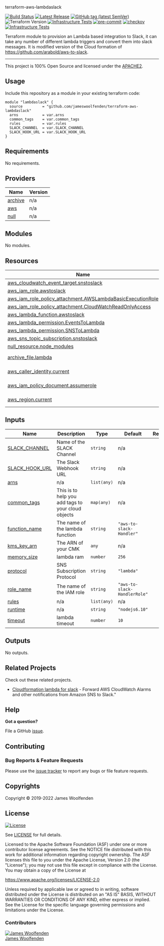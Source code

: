 terraform-aws-lambdaslack

[![Build Status](https://github.com/jameswoolfenden/terraform-aws-lambdaslack/workflows/Verify%20and%20Bump/badge.svg?branch=master)](https://github.com/jameswoolfenden/terraform-aws-lambdaslack)
[![Latest Release](https://img.shields.io/github/release/jameswoolfenden/terraform-aws-lambdaslack.svg)](https://github.com/jameswoolfenden/terraform-aws-lambdaslack/releases/latest)
[![GitHub tag (latest SemVer)](https://img.shields.io/github/tag/JamesWoolfenden/terraform-aws-lambdaslack.svg?label=latest)](https://github.com/JamesWoolfenden/terraform-aws-lambdaslack/releases/latest)
![Terraform Version](https://img.shields.io/badge/tf-%3E%3D0.14.0-blue.svg)
[![Infrastructure Tests](https://www.bridgecrew.cloud/badges/github/JamesWoolfenden/terraform-aws-lambdaslack/cis_aws)](https://www.bridgecrew.cloud/link/badge?vcs=github&fullRepo=JamesWoolfenden%2Fterraform-aws-lambdaslack&benchmark=CIS+AWS+V1.2)
[![pre-commit](https://img.shields.io/badge/pre--commit-enabled-brightgreen?logo=pre-commit&logoColor=white)](https://github.com/pre-commit/pre-commit)
[![checkov](https://img.shields.io/badge/checkov-verified-brightgreen)](https://www.checkov.io/)
[![Infrastructure Tests](https://www.bridgecrew.cloud/badges/github/jameswoolfenden/terraform-aws-lambdaslack/general)](https://www.bridgecrew.cloud/link/badge?vcs=github&fullRepo=JamesWoolfenden%2Fterraform-aws-lambdaslack&benchmark=INFRASTRUCTURE+SECURITY)

Terraform module to provision an Lambda based integration to Slack, it can take any number of different lambda triggers and convert them into slack messages. It is modified version of the Cloud formation of https://github.com/arabold/aws-to-slack.

---

This project is 100% Open Source and licensed under the [APACHE2](LICENSE).

## Usage

Include this repository as a module in your existing terraform code:

```hcl
module "lambdaslack" {
  source         = "github.com/jameswoolfenden/terraform-aws-lambdaslack"
  arns           = var.arns
  common_tags    = var.common_tags
  rules          = var.rules
  SLACK_CHANNEL  = var.SLACK_CHANNEL
  SLACK_HOOK_URL = var.SLACK_HOOK_URL
}
```

<!-- BEGINNING OF PRE-COMMIT-TERRAFORM DOCS HOOK -->
## Requirements

No requirements.

## Providers

| Name | Version |
|------|---------|
| <a name="provider_archive"></a> [archive](#provider\_archive) | n/a |
| <a name="provider_aws"></a> [aws](#provider\_aws) | n/a |
| <a name="provider_null"></a> [null](#provider\_null) | n/a |

## Modules

No modules.

## Resources

| Name | Type |
|------|------|
| [aws_cloudwatch_event_target.snstoslack](https://registry.terraform.io/providers/hashicorp/aws/latest/docs/resources/cloudwatch_event_target) | resource |
| [aws_iam_role.awstoslack](https://registry.terraform.io/providers/hashicorp/aws/latest/docs/resources/iam_role) | resource |
| [aws_iam_role_policy_attachment.AWSLambdaBasicExecutionRole](https://registry.terraform.io/providers/hashicorp/aws/latest/docs/resources/iam_role_policy_attachment) | resource |
| [aws_iam_role_policy_attachment.CloudWatchReadOnlyAccess](https://registry.terraform.io/providers/hashicorp/aws/latest/docs/resources/iam_role_policy_attachment) | resource |
| [aws_lambda_function.awstoslack](https://registry.terraform.io/providers/hashicorp/aws/latest/docs/resources/lambda_function) | resource |
| [aws_lambda_permission.EventsToLambda](https://registry.terraform.io/providers/hashicorp/aws/latest/docs/resources/lambda_permission) | resource |
| [aws_lambda_permission.SNSToLambda](https://registry.terraform.io/providers/hashicorp/aws/latest/docs/resources/lambda_permission) | resource |
| [aws_sns_topic_subscription.snstoslack](https://registry.terraform.io/providers/hashicorp/aws/latest/docs/resources/sns_topic_subscription) | resource |
| [null_resource.node_modules](https://registry.terraform.io/providers/hashicorp/null/latest/docs/resources/resource) | resource |
| [archive_file.lambda](https://registry.terraform.io/providers/hashicorp/archive/latest/docs/data-sources/file) | data source |
| [aws_caller_identity.current](https://registry.terraform.io/providers/hashicorp/aws/latest/docs/data-sources/caller_identity) | data source |
| [aws_iam_policy_document.assumerole](https://registry.terraform.io/providers/hashicorp/aws/latest/docs/data-sources/iam_policy_document) | data source |
| [aws_region.current](https://registry.terraform.io/providers/hashicorp/aws/latest/docs/data-sources/region) | data source |

## Inputs

| Name | Description | Type | Default | Required |
|------|-------------|------|---------|:--------:|
| <a name="input_SLACK_CHANNEL"></a> [SLACK\_CHANNEL](#input\_SLACK\_CHANNEL) | Name of the SLACK Channel | `string` | n/a | yes |
| <a name="input_SLACK_HOOK_URL"></a> [SLACK\_HOOK\_URL](#input\_SLACK\_HOOK\_URL) | The Slack Webhook URL | `string` | n/a | yes |
| <a name="input_arns"></a> [arns](#input\_arns) | n/a | `list(any)` | n/a | yes |
| <a name="input_common_tags"></a> [common\_tags](#input\_common\_tags) | This is to help you add tags to your cloud objects | `map(any)` | n/a | yes |
| <a name="input_function_name"></a> [function\_name](#input\_function\_name) | The name of the lambda function | `string` | `"aws-to-slack-Handler"` | no |
| <a name="input_kms_key_arn"></a> [kms\_key\_arn](#input\_kms\_key\_arn) | The ARN of your CMK | `any` | n/a | yes |
| <a name="input_memory_size"></a> [memory\_size](#input\_memory\_size) | lambda ram | `number` | `256` | no |
| <a name="input_protocol"></a> [protocol](#input\_protocol) | SNS Subscription Protocol | `string` | `"lambda"` | no |
| <a name="input_role_name"></a> [role\_name](#input\_role\_name) | The name of the IAM role | `string` | `"aws-to-slack-HandlerRole"` | no |
| <a name="input_rules"></a> [rules](#input\_rules) | n/a | `list(any)` | n/a | yes |
| <a name="input_runtime"></a> [runtime](#input\_runtime) | n/a | `string` | `"nodejs6.10"` | no |
| <a name="input_timeout"></a> [timeout](#input\_timeout) | lambda timeout | `number` | `10` | no |

## Outputs

No outputs.
<!-- END OF PRE-COMMIT-TERRAFORM DOCS HOOK -->

## Related Projects

Check out these related projects.

- [Cloudformation lambda for slack](https://github.com/arabold/aws-to-slack) - Forward AWS CloudWatch Alarms and other notifications from Amazon SNS to Slack."

## Help

**Got a question?**

File a GitHub [issue](https://github.com/jameswoolfenden/terraform-aws-lambdaslack/issues).

## Contributing

### Bug Reports & Feature Requests

Please use the [issue tracker](https://github.com/jameswoolfenden/terraform-aws-lambdaslack/issues) to report any bugs or file feature requests.

## Copyrights

Copyright © 2019-2022 James Woolfenden

## License

[![License](https://img.shields.io/badge/License-Apache%202.0-blue.svg)](https://opensource.org/licenses/Apache-2.0)

See [LICENSE](LICENSE) for full details.

Licensed to the Apache Software Foundation (ASF) under one
or more contributor license agreements. See the NOTICE file
distributed with this work for additional information
regarding copyright ownership. The ASF licenses this file
to you under the Apache License, Version 2.0 (the
"License"); you may not use this file except in compliance
with the License. You may obtain a copy of the License at

<https://www.apache.org/licenses/LICENSE-2.0>

Unless required by applicable law or agreed to in writing,
software distributed under the License is distributed on an
"AS IS" BASIS, WITHOUT WARRANTIES OR CONDITIONS OF ANY
KIND, either express or implied. See the License for the
specific language governing permissions and limitations
under the License.

### Contributors

[![James Woolfenden][jameswoolfenden_avatar]][jameswoolfenden_homepage]<br/>[James Woolfenden][jameswoolfenden_homepage]

[jameswoolfenden_homepage]: https://github.com/jameswoolfenden
[jameswoolfenden_avatar]: https://github.com/jameswoolfenden.png?size=150
[github]: https://github.com/jameswoolfenden
[linkedin]: https://www.linkedin.com/in/jameswoolfenden/
[twitter]: https://twitter.com/JimWoolfenden
[share_twitter]: https://twitter.com/intent/tweet/?text=terraform-aws-lambdaslack&url=https://github.com/jameswoolfenden/terraform-aws-lambdaslack
[share_linkedin]: https://www.linkedin.com/shareArticle?mini=true&title=terraform-aws-lambdaslack&url=https://github.com/jameswoolfenden/terraform-aws-lambdaslack
[share_reddit]: https://reddit.com/submit/?url=https://github.com/jameswoolfenden/terraform-aws-lambdaslack
[share_facebook]: https://facebook.com/sharer/sharer.php?u=https://github.com/jameswoolfenden/terraform-aws-lambdaslack
[share_email]: mailto:?subject=terraform-aws-lambdaslack&body=https://github.com/jameswoolfenden/terraform-aws-lambdaslack
